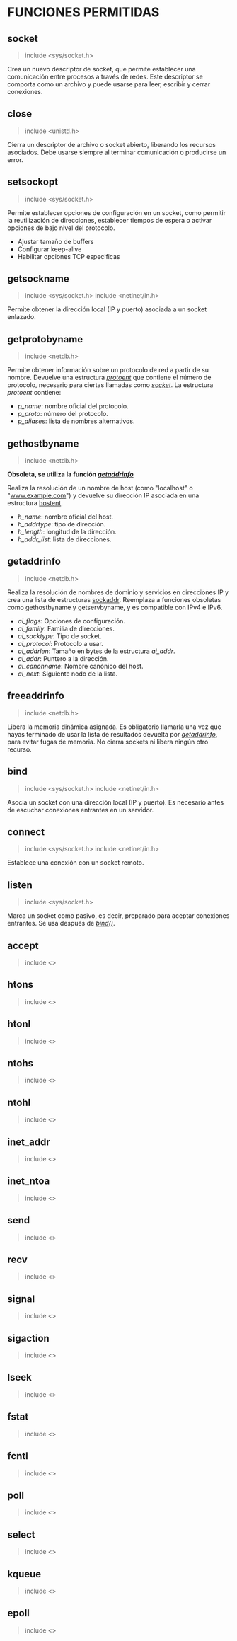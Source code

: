 # FUNCIONES PERMITIDAS

## socket
> include <sys/socket.h>

Crea un nuevo descriptor de socket, que permite establecer una comunicación entre procesos a través de redes. Este descriptor se comporta como un archivo y puede usarse para leer, escribir y cerrar conexiones.

## close
> include <unistd.h>

Cierra un descriptor de archivo o socket abierto, liberando los recursos asociados. Debe usarse siempre al terminar comunicación o producirse un error.

## setsockopt
> include <sys/socket.h>

Permite establecer opciones de configuración en un socket, como permitir la reutilización de direcciones, establecer tiempos de espera o activar opciones de bajo nivel del protocolo.

- Ajustar tamaño de buffers
- Configurar keep-alive
- Habilitar opciones TCP especificas

## getsockname
> include <sys/socket.h>
> include <netinet/in.h>

Permite obtener la dirección local (IP y puerto) asociada a un socket enlazado.

## getprotobyname
> include <netdb.h>

Permite obtener información sobre un protocolo de red a partir de su nombre. Devuelve una estructura <ins>*protoent*</ins> que contiene el número de protocolo, necesario para ciertas llamadas como <ins>*socket*</ins>. La estructura *protoent* contiene:

- *p_name*: nombre oficial del protocolo.
- *p_proto*: número del protocolo.
- *p_aliases*: lista de nombres alternativos.

## gethostbyname
> include <netdb.h>

**Obsoleta, se utiliza la función <ins>*getaddrinfo*</ins>**

Realiza la resolución de un nombre de host (como "localhost" o "www.example.com") y devuelve su dirección IP asociada en una estructura <ins>hostent</ins>.

- *h_name*: nombre oficial del host.
- *h_addrtype*: tipo de dirección.
- *h_length*: longitud de la dirección.
- *h_addr_list*: lista de direcciones.

## getaddrinfo
> include <netdb.h>

Realiza la resolución de nombres de dominio y servicios en direcciones IP y crea una lista de estructuras <ins>sockaddr</ins>. Reemplaza a funciones obsoletas como gethostbyname y getservbyname, y es compatible con IPv4 e IPv6.

- *ai_flags*: Opciones de configuración.
- *ai_family*: Familia de direcciones.
- *ai_socktype*: Tipo de socket.
- *ai_protocol*: Protocolo a usar.
- *ai_addrlen*: Tamaño en bytes de la estructura *ai_addr*.
- *ai_addr*: Puntero a la dirección.
- *ai_canonname*: Nombre canónico del host.
- *ai_next*: Siguiente nodo de la lista.

## freeaddrinfo
> include <netdb.h>

Libera la memoria dinámica asignada. Es obligatorio llamarla una vez que hayas terminado de usar la lista de resultados devuelta por <ins>*getaddrinfo*</ins>, para evitar fugas de memoria. No cierra sockets ni libera ningún otro recurso.

## bind
> include <sys/socket.h>
> include <netinet/in.h>

Asocia un socket con una dirección local (IP y puerto). Es necesario antes de escuchar conexiones entrantes en un servidor.

## connect
> include <sys/socket.h>
> include <netinet/in.h>

Establece una conexión con un socket remoto.

## listen
> include <sys/socket.h>

Marca un socket como pasivo, es decir, preparado para aceptar conexiones entrantes. Se usa después de <ins>*bind()*</ins>.

## accept
> include <>

## htons
> include <>

## htonl
> include <>

## ntohs
> include <>

## ntohl
> include <>

## inet_addr
> include <>

## inet_ntoa
> include <>

## send
> include <>

## recv
> include <>

## signal
> include <>

## sigaction
> include <>

## lseek
> include <>

## fstat
> include <>

## fcntl
> include <>

## poll
> include <>

## select
> include <>

## kqueue
> include <>

## epoll
> include <>